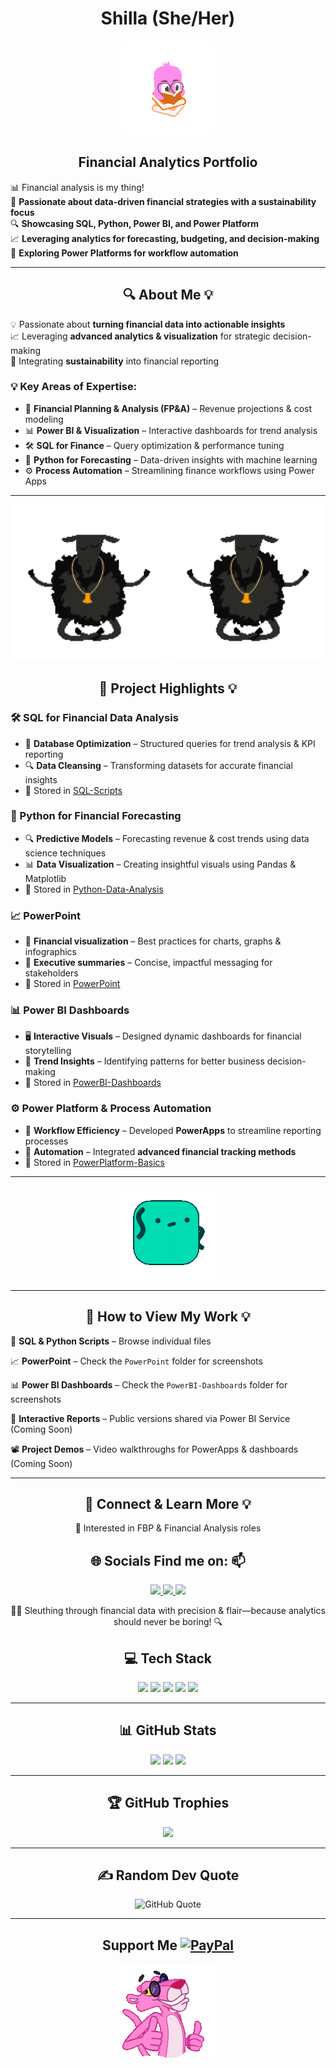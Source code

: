 <h1 align="center">Shilla  (She/Her)</h1>

<p align="center">
  <img src="https://raw.githubusercontent.com/AnalyticSleuth/AnalyticSleuth/0ebb6b37608b531e1d9c32930c761715b38cb15f/Animation%20-%201749134415729.gif" alt="Animated Preview">
</p>

<h2 align="center">Financial Analytics Portfolio</h2>

📊 Financial analysis is my thing!  
🚀 **Passionate about data-driven financial strategies with a sustainability focus**  
🔍 **Showcasing SQL, Python, Power BI, and Power Platform**  
📈 **Leveraging analytics for forecasting, budgeting, and decision-making**  
🌱 **Exploring Power Platforms for workflow automation** 


---

<h2 align="center">🔍 About Me 💡</h2>

💡 Passionate about **turning financial data into actionable insights**  
📈 Leveraging **advanced analytics & visualization** for strategic decision-making  
🌱 Integrating **sustainability** into financial reporting  

### 💡 Key Areas of Expertise:
- 🏦 **Financial Planning & Analysis (FP&A)** – Revenue projections & cost modeling  
- 📊 **Power BI & Visualization** – Interactive dashboards for trend analysis  
- 🛠️ **SQL for Finance** – Query optimization & performance tuning  
- 🐍 **Python for Forecasting** – Data-driven insights with machine learning  
- ⚙️ **Process Automation** – Streamlining finance workflows using Power Apps  

---

<p align="center">
 <img src= https://github.com/AnalyticSleuth/AnalyticSleuth/blob/0ebb6b37608b531e1d9c32930c761715b38cb15f/Animation%20-%201749133072046.gif width="250px">
 <img src= https://github.com/AnalyticSleuth/AnalyticSleuth/blob/0ebb6b37608b531e1d9c32930c761715b38cb15f/Animation%20-%201749133072046.gif width="250px">
</p>

<h2 align="center">📂 Project Highlights 💡</h2>

### 🛠️ SQL for Financial Data Analysis  
- 📑 **Database Optimization** – Structured queries for trend analysis & KPI reporting  
- 🔍 **Data Cleansing** – Transforming datasets for accurate financial insights  
- 📌 Stored in [SQL-Scripts](https://github.com/AnalyticSleuth/AdventureWorks-Analysis/blob/89e1eb50d8d946e14a91a5e98346fc1ed3e3cf9c/README.md)  

### 🐍 Python for Financial Forecasting  
- 🔍 **Predictive Models** – Forecasting revenue & cost trends using data science techniques  
- 📊 **Data Visualization** – Creating insightful visuals using Pandas & Matplotlib  
- 📌 Stored in [Python-Data-Analysis](https://github.com/AnalyticSleuth/AdventureWorks-Analysis/blob/89e1eb50d8d946e14a91a5e98346fc1ed3e3cf9c/README.md)  


### 📈 PowerPoint  
- 🎨 **Financial visualization** – Best practices for charts, graphs & infographics  
- 🔮 **Executive summaries** – Concise, impactful messaging for stakeholders  
- 📌 Stored in [PowerPoint](https://github.com/AnalyticSleuth/Financial_Presentation-Design)


### 📊 Power BI Dashboards  
- 🖥️ **Interactive Visuals** – Designed dynamic dashboards for financial storytelling  
- 🔮 **Trend Insights** – Identifying patterns for better business decision-making  
- 📌 Stored in [PowerBI-Dashboards](https://github.com/AnalyticSleuth/PowerBI-Dashboards)



### ⚙️ Power Platform & Process Automation  
- 📜 **Workflow Efficiency** – Developed **PowerApps** to streamline reporting processes  
- 🔗 **Automation** – Integrated **advanced financial tracking methods**  
- 📌 Stored in [PowerPlatform-Basics](https://github.com/AnalyticSleuth/PowerPlatform-Basics.git)  

---

<p align="center">
  <img src="https://github.com/AnalyticSleuth/AnalyticSleuth/blob/0ebb6b37608b531e1d9c32930c761715b38cb15f/Animation%20-%201749133316821.gif" alt="Animated Preview">
</p>

---

<h2 align="center">📌 How to View My Work 💡</h2>

📝 **SQL & Python Scripts** – Browse individual files  

📈 **PowerPoint** – Check the `PowerPoint` folder for screenshots  

📊 **Power BI Dashboards** – Check the `PowerBI-Dashboards` folder for screenshots  

🚀 **Interactive Reports** – Public versions shared via Power BI Service (Coming Soon)  

📽️ **Project Demos** – Video walkthroughs for PowerApps & dashboards (Coming Soon)  


---

<h2 align="center">🔗 Connect & Learn More 💡</h2>

<p align="center">
👀 Interested in FBP & Financial Analysis roles  
</p>

<h2 align="center">🌐 Socials Find me on: 📫 </h2>

<p align="center">
  
  <a href="https://linkedin.com/in/shilla">
    <img src="https://img.shields.io/badge/LinkedIn-%230077B5.svg?logo=linkedin&logoColor=white">
  </a>
  
  <a href="mailto:shilla_s@hotmail.com">
    <img src="https://img.shields.io/badge/Email-D14836?logo=gmail&logoColor=white">
  </a>

<a href="https://www.datacamp.com/portfolio/shillasolanki" target="_blank">
  <img src="https://img.shields.io/badge/DataCamp-00874F?logo=datacamp&logoColor=white">
</a>
</p>

<p align="center">
🕵️‍♂️ Sleuthing through financial data with precision & flair—because analytics should never be boring! 🔍  
</p>



<h2 align="center">💻 Tech Stack</h2>

<p align="center">
  <img src="https://img.shields.io/badge/python-3670A0?style=plastic&logo=python&logoColor=ffdd54">
  <img src="https://img.shields.io/badge/Microsoft%20SQL%20Server-CC2927?style=plastic&logo=microsoft%20sql%20server&logoColor=white">
  <img src="https://img.shields.io/badge/Power%20BI-F2C811?style=plastic&logo=powerbi&logoColor=black">
  <img src="https://img.shields.io/badge/Pandas-%23150458.svg?style=plastic&logo=pandas&logoColor=white">
  <img src="https://img.shields.io/badge/NumPy-%23013243.svg?style=plastic&logo=numpy&logoColor=white">
</p>

---

<h2 align="center">📊 GitHub Stats</h2>

<p align="center">
  <img src="https://github-readme-stats.vercel.app/api?username=AnalyticSleuth&theme=ambient_gradient&hide_border=true&include_all_commits=false&count_private=false" width="50%">
  <img src="https://nirzak-streak-stats.vercel.app/?user=AnalyticSleuth&theme=ambient_gradient&hide_border=true" width="50%">
  <img src="https://github-readme-stats.vercel.app/api/top-langs/?username=AnalyticSleuth&theme=ambient_gradient&hide_border=true&include_all_commits=false&count_private=false&layout=compact" width="50%">
</p>

---

<h2 align="center">🏆 GitHub Trophies</h2>

<p align="center">
  <img src="https://github-profile-trophy.vercel.app/?username=AnalyticSleuth&theme=radical&no-frame=true&no-bg=true&margin-w=10">
</p>

---

<h2 align="center">✍️ Random Dev Quote</h2>

<p align="center">
  <img src="https://quotes-github-readme.vercel.app/api?type=horizontal&theme=tokyonight" alt="GitHub Quote">
</p>

---

<h2 align="center"> Support Me
  <a href="https://paypal.me/shilla_s@hotmail.com">
    <img src="https://img.shields.io/badge/PayPal-00457C?style=for-the-badge&logo=paypal&logoColor=white" alt="PayPal" width="100px">
  </a> 
  </h2>
  
<p align="center">
  <img src="https://github.com/AnalyticSleuth/AnalyticSleuth/blob/0ebb6b37608b531e1d9c32930c761715b38cb15f/Animation%20-%201749133094098.gif" alt="Animated Preview">
</p>


  
<!-- Proudly created with GPRM ( https://gprm.itsvg.in ) for the stats models-->

